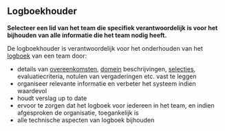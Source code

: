 ## Logboekhouder

**Selecteer een lid van het team die specifiek verantwoordelijk is voor het bijhouden van alle informatie die het team nodig heeft.**

De logboekhouder is verantwoordelijk voor het onderhouden van het [logboek](glossary:logbook) van een team door:

- details van [overeenkomsten](glossary:agreement), [domein](glossary:domain) beschrijvingen, [selecties](section:role-selection), evaluatiecriteria, notulen van vergaderingen etc. vast te leggen
- organiseer relevante informatie en verbeter het systeem indien waardevol
- houdt verslag up to date
- ervoor te zorgen dat het logboek voor iedereen in het team, en indien afgesproken de organisatie, toegankelijk is
- alle technische aspecten van logboek bijhouden
